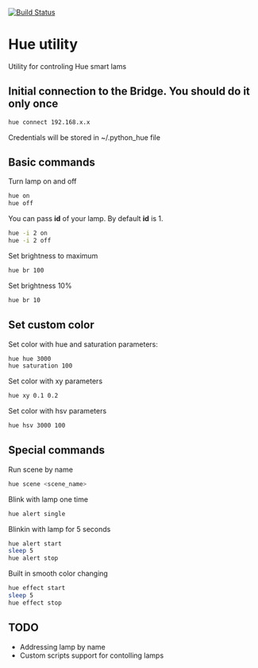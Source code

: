 [![Build Status](https://travis-ci.org/elisey/hue-utility.svg?branch=master)](https://travis-ci.org/elisey/hue-utility)

# Hue utility

Utility for controling Hue smart lams

## Initial connection to the Bridge. You should do it only once

```bash
hue connect 192.168.x.x
```

Credentials will be stored in ~/.python_hue file

## Basic commands

Turn lamp on and off

```bash
hue on
hue off
```

You can pass **id** of your lamp. By default **id** is 1.

```bash
hue -i 2 on
hue -i 2 off
```

Set brightness to maximum

```bash
hue br 100
```

Set brightness 10%

```bash
hue br 10
```

## Set custom color

Set color with hue and saturation parameters:

```bash
hue hue 3000
hue saturation 100
```

Set color with xy parameters

```bash
hue xy 0.1 0.2
```

Set color with hsv parameters

```bash
hue hsv 3000 100
```

## Special commands

Run scene by name

```bash
hue scene <scene_name>
```

Blink with lamp one time

```bash
hue alert single
```

Blinkin with lamp for 5 seconds

```bash
hue alert start
sleep 5
hue alert stop
```

Built in smooth color changing

```bash
hue effect start
sleep 5
hue effect stop
```

## TODO

- Addressing lamp by name
- Custom scripts support for contolling lamps
